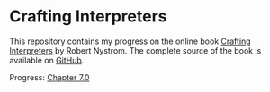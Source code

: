 # Crafting Interpreters

This repository contains my progress on the online book [Crafting Interpreters](https://www.craftinginterpreters.com) by Robert Nystrom. The complete source of the book is available on [GitHub](https://github.com/munificent/craftinginterpreters).


Progress: [Chapter 7.0](https://www.craftinginterpreters.com/evaluating-expressions.html)


